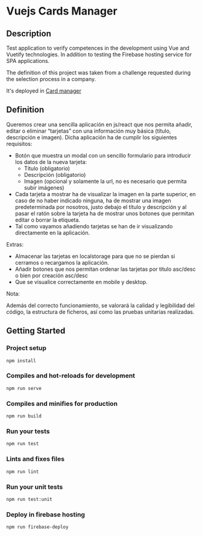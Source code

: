 # Vuejs Cards Manager

## Description
Test application to verify competences in the development using Vue and Vuetify technologies. In addition to testing the Firebase hosting service for SPA applications.

The definition of this project was taken from a challenge requested during the selection process in a company.

It's deployed in [Card manager](https://apinto-vue-card-manager.firebaseapp.com/)

## Definition
Queremos crear una sencilla aplicación en js/react que nos permita añadir, editar o eliminar “tarjetas” con una información muy básica (título, descripción e imagen). Dicha aplicación ha de cumplir los siguientes requisitos:
* Botón que muestra un modal con un sencillo formulario para introducir los datos de la nueva tarjeta:
    * Título (obligatorio)
    * Descripción (obligatorio)
    * Imagen (opcional y solamente la url, no es necesario que permita subir imágenes)
* Cada tarjeta a mostrar ha de visualizar la imagen en la parte superior, en caso de no haber indicado ninguna, ha de mostrar una imagen predeterminada por nosotros, justo debajo el título y descripción y al pasar el ratón sobre la tarjeta ha de mostrar unos botones que permitan editar o borrar la etiqueta.
* Tal como vayamos añadiendo tarjetas se han de ir visualizando directamente en la aplicación.

Extras:
* Almacenar las tarjetas en localstorage para que no se pierdan si cerramos o recargamos la aplicación.
* Añadir botones que nos permitan ordenar las tarjetas por título asc/desc o bien por creación asc/desc
* Que se visualice correctamente en mobile y desktop.

Nota:

Además del correcto funcionamiento, se valorará la calidad y legibilidad del código, la estructura de ficheros, así como las pruebas unitarias realizadas.

## Getting Started

### Project setup
```
npm install
```

### Compiles and hot-reloads for development
```
npm run serve
```

### Compiles and minifies for production
```
npm run build
```

### Run your tests
```
npm run test
```

### Lints and fixes files
```
npm run lint
```

### Run your unit tests
```
npm run test:unit
```

### Deploy in firebase hosting
```
npm run firebase-deploy
```
